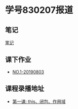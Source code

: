 # 学号830207报道

## 笔记

[笔记](./note/index.md)

## 课下作业

* [NO.1-20190803](./homework/20190803/task.md)

## 课程录播地址

* [第一课: this、闭包、作用域](http://open.talk-fun.com/play/Pj8-PCgibitoJiU.html?st=AXPH5kJtwDgLBewyNRmvbQ&e=1572623406&from=cms102153)
